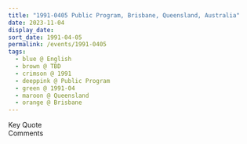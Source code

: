 ```yaml
---
title: "1991-0405 Public Program, Brisbane, Queensland, Australia"
date: 2023-11-04
display_date: 
sort_date: 1991-04-05
permalink: /events/1991-0405
tags:
  - blue @ English
  - brown @ TBD
  - crimson @ 1991
  - deeppink @ Public Program
  - green @ 1991-04
  - maroon @ Queensland
  - orange @ Brisbane
---
```


<wave-list>
  <list-title color="green" width="75">Key Quote</list-title>
  <list-item color="BlanchedAlmond"  width="200"></list-item>
  <list-item color="Lavender"></list-item>
  <list-item color="BlanchedAlmond"></list-item>
</wave-list>

<br>

<wave-list>
  <list-title color="green" width="75">Comments</list-title>
  <list-item color="BlanchedAlmond"  width="200"></list-item>
  <list-item color="Lavender"></list-item>
  <list-item color="BlanchedAlmond"></list-item>
</wave-list>